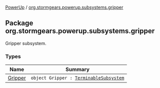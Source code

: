 [PowerUp](../index.md) / [org.stormgears.powerup.subsystems.gripper](./index.md)

## Package org.stormgears.powerup.subsystems.gripper

Gripper subsystem.

### Types

| Name | Summary |
|---|---|
| [Gripper](-gripper/index.md) | `object Gripper : `[`TerminableSubsystem`](../org.stormgears.utils.concurrency/-terminable-subsystem/index.md) |
